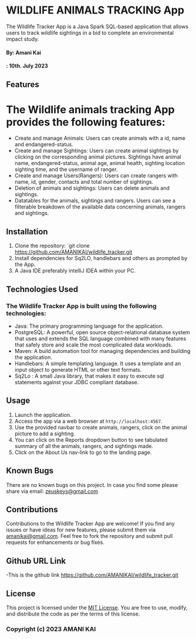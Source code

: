 # WILDLIFE ANIMALS TRACKING App

The Wildlife Tracker App is a Java Spark SQL-based application that allows users to track wildlife sightings in a bid to complete an environmental impact study.

#### By: **Amani Kai**
####  : **10th. July 2023**

## Features

# The Wildlife animals tracking App provides the following features:

- Create and manage Animals: Users can create animals with a id, name and endangered-status.
- Create and manage Sightings: Users can create animal sightings by clicking on the corresponding animal pictures. Sightings have animal name, endangered-status, animal age, animal health, sighting location sighting time, and the username of ranger.
- Create and manage Users(Rangers): Users can create rangers with name, id, gender, contacts and total number of sightings.
- Deletion of animals and sightings: Users can delete animals and sightings.
- Datatables for the animals, sightings and rangers. Users can see a filterable breakdown of the available data concerning animals, rangers and sightings.

## Installation

1. Clone the repository: `git clone https://github.com/AMANIKAI/wildlife_tracker.git
2. Install dependencies for Sq2LO, handlebars and others as prompted by the App.
3. A Java IDE preferably intelliJ IDEA within your PC.

## Technologies Used

### The Wildlife Tracker App is built using the following technologies:

- Java: The primary programming language for the application.
- PostgreSQL: A powerful, open source object-relational database system that uses and extends the SQL language combined with many features that safely store and scale the most complicated data workloads.
- Maven: A build automation tool for managing dependencies and building the application.
- Handlebars: A simple templating language. It uses a template and an input object to generate HTML or other text formats.
- Sq2Lo : A small Java library, that makes it easy to execute sql statements against your JDBC compliant database.

## Usage

1. Launch the application.
2. Access the app via a web browser at `http://localhost:4567`.
3. Use the provided navbar to create animals, rangers, click on the animal picture to add a sighting.
4. You can click on the Reports dropdown button to see tabulated summary of all the animals, rangers, and sightings made.
5. Click on the About Us nav-link to go to the landing page.

## Known Bugs

There are no known bugs on this project. In case you find some please share via email: zeuskeys@gmail.com

## Contributions

Contributions to the Wildlife Tracker App are welcome! If you find any issues or have ideas for new features, please submit them via amanikai@gmail.com. Feel free to fork the repository and submit pull requests for enhancements or bug fixes.

## Github URL Link

-This is the github link https://github.com/AMANIKAI/wildlife_tracker.git

## License

This project is licensed under the [MIT License](https://opensource.org/licenses/MIT). You are free to use, modify, and distribute the code as per the terms of this license.

### Copyright (c) 2023 **AMANI KAI**